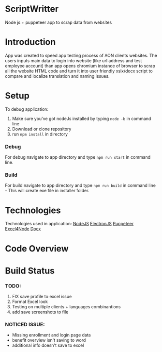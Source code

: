 # ScriptWritter
Node js + puppeteer app to scrap data from websites

# Introduction
App was created to speed app testing process of AON clients websites. The users inputs main data to login into website (like url address and test employee account) than app opens chromium instance of browser to scrap all the website HTML code and turn it into user friendly xslx/docx script to compare and localize translation and naming issues.

# Setup
To debug application:
1. Make sure you've got nodeJs installed by typing `node -b` in command line
2. Download or clone repository
3. run `npm install` in directory 

### Debug
For debug navigate to app directory and type `npm run start` in command line.

### Build
For build navigate to app directory and type `npm run build` in command line - This will create exe file in installer folder.

# Technologies
Technologies used in application:
[NodeJS](https://nodejs.org/en/)
[ElectronJS](https://www.electronjs.org/)
[Puppeteer](https://pptr.dev/)
[Excel4Node](https://www.npmjs.com/package/excel4node)
[Docx](https://www.npmjs.com/package/docx)

# Code Overview


# Build Status

### TODO:
1. FIX save profile to excel issue
2. Format Excel look
3. Testing on multiple clients + languages combinantions
4. add save screenshots to file

### NOTICED ISSUE:
* Missing enrollment and login page data
* benefit overview isn't saving to word
* additional info doesn't save to excel
